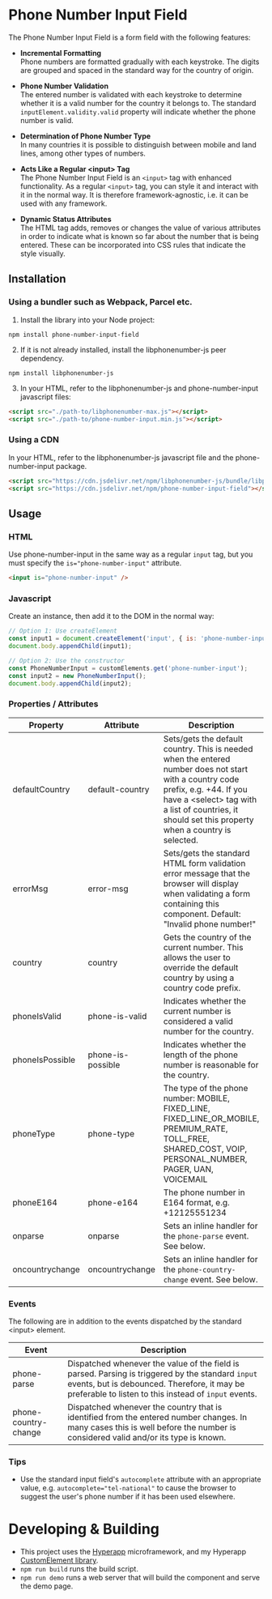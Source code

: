 # Phone Number Input Field

The Phone Number Input Field is a form field with the following features:

- **Incremental Formatting**  
  Phone numbers are formatted gradually with each keystroke. The digits are
  grouped and spaced in the standard way for the country of origin.

- **Phone Number Validation**  
  The entered number is validated with each keystroke to determine whether it is
  a valid number for the country it belongs to. The standard
  `inputElement.validity.valid` property will indicate whether the phone number
  is valid.

- **Determination of Phone Number Type**  
  In many countries it is possible to distinguish between mobile and land lines,
  among other types of numbers.

- **Acts Like a Regular \<input\> Tag**  
  The Phone Number Input Field is an `<input>` tag with enhanced functionality.
  As a regular `<input>` tag, you can style it and interact with it in the
  normal way. It is therefore framework-agnostic, i.e. it can be used with any
  framework.

- **Dynamic Status Attributes**  
  The HTML tag adds, removes or changes the value of various attributes in order
  to indicate what is known so far about the number that is being entered. These
  can be incorporated into CSS rules that indicate the style visually.

## Installation

### Using a bundler such as Webpack, Parcel etc.

1. Install the library into your Node project:

```
npm install phone-number-input-field
```

2. If it is not already installed, install the libphonenumber-js peer
   dependency.

```
npm install libphonenumber-js
```

3. In your HTML, refer to the libphonenumber-js and phone-number-input
   javascript files:

```html
<script src="./path-to/libphonenumber-max.js"></script>
<script src="./path-to/phone-number-input.min.js"></script>
```

### Using a CDN

In your HTML, refer to the libphonenumber-js javascript file and the
phone-number-input package.

```html
<script src="https://cdn.jsdelivr.net/npm/libphonenumber-js/bundle/libphonenumber-max.js"></script>
<script src="https://cdn.jsdelivr.net/npm/phone-number-input-field"></script>
```

## Usage

### HTML

Use phone-number-input in the same way as a regular `input` tag, but you must
specify the `is="phone-number-input"` attribute.

```html
<input is="phone-number-input" />
```

### Javascript

Create an instance, then add it to the DOM in the normal way:

```javascript
// Option 1: Use createElement
const input1 = document.createElement('input', { is: 'phone-number-input' });
document.body.appendChild(input1);

// Option 2: Use the constructor
const PhoneNumberInput = customElements.get('phone-number-input');
const input2 = new PhoneNumberInput();
document.body.appendChild(input2);
```

### Properties / Attributes

| Property        | Attribute         | Description                                                                                                                                                                                                                               |
| --------------- | ----------------- | ----------------------------------------------------------------------------------------------------------------------------------------------------------------------------------------------------------------------------------------- |
| defaultCountry  | default-country   | Sets/gets the default country. This is needed when the entered number does not start with a country code prefix, e.g. +44. If you have a \<select\> tag with a list of countries, it should set this property when a country is selected. |
| errorMsg        | error-msg         | Sets/gets the standard HTML form validation error message that the browser will display when validating a form containing this component. Default: "Invalid phone number!"                                                                |
| country         | country           | Gets the country of the current number. This allows the user to override the default country by using a country code prefix.                                                                                                              |
| phoneIsValid    | phone-is-valid    | Indicates whether the current number is considered a valid number for the country.                                                                                                                                                        |
| phoneIsPossible | phone-is-possible | Indicates whether the length of the phone number is reasonable for the country.                                                                                                                                                           |
| phoneType       | phone-type        | The type of the phone number: MOBILE, FIXED_LINE, FIXED_LINE_OR_MOBILE, PREMIUM_RATE, TOLL_FREE, SHARED_COST, VOIP, PERSONAL_NUMBER, PAGER, UAN, VOICEMAIL                                                                                |
| phoneE164       | phone-e164        | The phone number in E164 format, e.g. +12125551234                                                                                                                                                                                        |
| onparse         | onparse           | Sets an inline handler for the `phone-parse` event. See below.                                                                                                                                                                            |
| oncountrychange | oncountrychange   | Sets an inline handler for the `phone-country-change` event. See below.                                                                                                                                                                   |

### Events

The following are in addition to the events dispatched by the standard \<input\>
element.

| Event                | Description                                                                                                                                                                                               |
| -------------------- | --------------------------------------------------------------------------------------------------------------------------------------------------------------------------------------------------------- |
| phone-parse          | Dispatched whenever the value of the field is parsed. Parsing is triggered by the standard `input` events, but is debounced. Therefore, it may be preferable to listen to this instead of `input` events. |
| phone-country-change | Dispatched whenever the country that is identified from the entered number changes. In many cases this is well before the number is considered valid and/or its type is known.                            |

### Tips

- Use the standard input field's `autocomplete` attribute with an appropriate
  value, e.g. `autocomplete="tel-national"` to cause the browser to suggest
  the user's phone number if it has been used elsewhere.

# Developing & Building

- This project uses the [Hyperapp](https://github.com/jorgebucaran/hyperapp)
  microframework, and my Hyperapp
  [CustomElement library](https://github.com/isabo/hyperapp-custom-element).
- `npm run build` runs the build script.
- `npm run demo` runs a web server that will build the component and serve the
  demo page.
